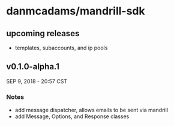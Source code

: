 # danmcadams/mandrill-sdk

## upcoming releases
- templates, subaccounts, and ip pools

## v0.1.0-alpha.1
SEP 9, 2018 - 20:57 CST
### Notes
- add message dispatcher, allows emails to be sent via mandrill
- add Message, Options, and Response classes
